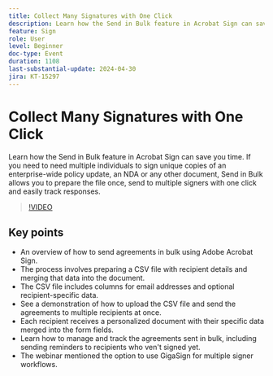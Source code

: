 ```yaml
---
title: Collect Many Signatures with One Click
description: Learn how the Send in Bulk feature in Acrobat Sign can save you time.
feature: Sign
role: User
level: Beginner
doc-type: Event
duration: 1108
last-substantial-update: 2024-04-30
jira: KT-15297
---
```


# Collect Many Signatures with One Click

Learn how the Send in Bulk feature in Acrobat Sign can save you time. If you need to need multiple individuals to sign unique copies of an enterprise-wide policy update, an NDA or any other document, Send in Bulk allows you to prepare the file once, send to multiple signers with one click and easily track responses.

>[!VIDEO](https://video.tv.adobe.com/v/3428188/?learn=on)

## Key points

* An overview of how to send agreements in bulk using Adobe Acrobat Sign.
* The process involves preparing a CSV file with recipient details and merging that data into the document.
* The CSV file includes columns for email addresses and optional recipient-specific data.
* See a demonstration of how to upload the CSV file and send the agreements to multiple recipients at once.
* Each recipient receives a personalized document with their specific data merged into the form fields.
* Learn how to manage and track the agreements sent in bulk, including sending reminders to recipients who ven't signed yet.
* The webinar mentioned the option to use GigaSign for multiple signer workflows.
